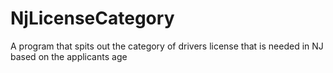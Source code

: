 # NjLicenseCategory
A program that spits out the category of drivers license that is needed in NJ based on the applicants age
